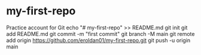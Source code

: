 # my-first-repo
Practice account for Git 
echo "# my-first-repo" >> README.md
git init
git add README.md
git commit -m "first commit"
git branch -M main
git remote add origin https://github.com/eroldan01/my-first-repo.git
git push -u origin main
